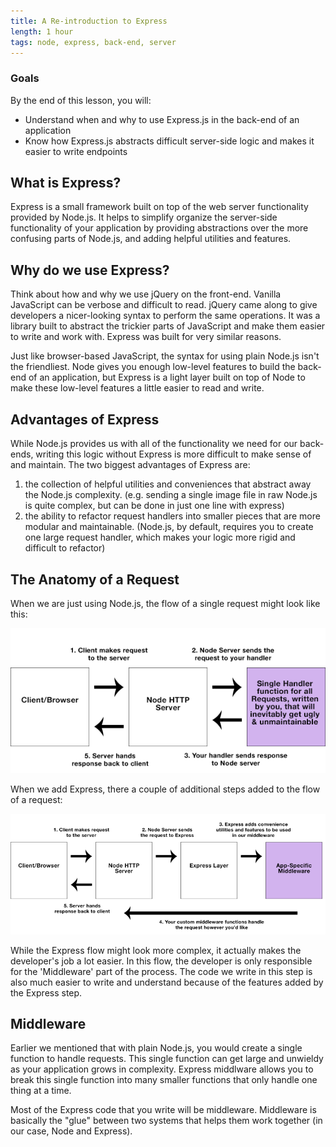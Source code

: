 ```yaml
---
title: A Re-introduction to Express
length: 1 hour
tags: node, express, back-end, server
---
```


### Goals

By the end of this lesson, you will:

* Understand when and why to use Express.js in the back-end of an application
* Know how Express.js abstracts difficult server-side logic and makes it easier to write endpoints

## What is Express?
Express is a small framework built on top of the web server functionality provided by Node.js. It helps to simplify organize the server-side functionality of your application by providing abstractions over the more confusing parts of Node.js, and adding helpful utilities and features. 

## Why do we use Express?
Think about how and why we use jQuery on the front-end. Vanilla JavaScript can be verbose and difficult to read. jQuery came along to give developers a nicer-looking syntax to perform the same operations. It was a library built to abstract the trickier parts of JavaScript and make them easier to write and work with. Express was built for very similar reasons.

Just like browser-based JavaScript, the syntax for using plain Node.js isn't the friendliest. Node gives you enough low-level features to build the back-end of an application, but Express is a light layer built on top of Node to make these low-level features a little easier to read and write.

## Advantages of Express
While Node.js provides us with all of the functionality we need for our back-ends, writing this logic without Express is more difficult to make sense of and maintain. The two biggest advantages of Express are:

1. the collection of helpful utilities and conveniences that abstract away the Node.js complexity. (e.g. sending a single image file in raw Node.js is quite complex, but can be done in just one line with express)
2. the ability to refactor request handlers into smaller pieces that are more modular and maintainable. (Node.js, by default, requires you to create one large request handler, which makes your logic more rigid and difficult to refactor)

## The Anatomy of a Request
When we are just using Node.js, the flow of a single request might look like this:

![node only][node-only-flow]

When we add Express, there a couple of additional steps added to the flow of a request:

![express flow][express-flow]

While the Express flow might look more complex, it actually makes the developer's job a lot easier. In this flow, the developer is only responsible for the 'Middleware' part of the process. The code we write in this step is also much easier to write and understand because of the features added by the Express step.


[node-only-flow]: /assets/images/lessons/express/node-only-flow.png
[express-flow]: /assets/images/lessons/express/express-flow.png

## Middleware
Earlier we mentioned that with plain Node.js, you would create a single function to handle requests. This single function can get large and unwieldy as your application grows in complexity. Express middlware allows you to break this single function into many smaller functions that only handle one thing at a time.

Most of the Express code that you write will be middleware. Middleware is basically the "glue" between two systems that helps them work together (in our case, Node and Express). 